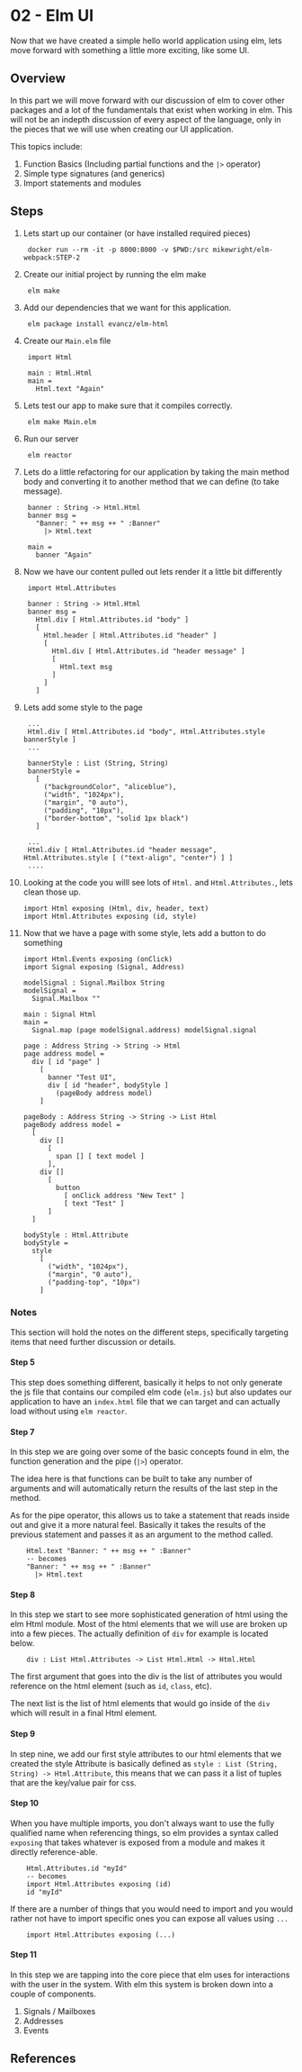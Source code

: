 02 - Elm UI
==========================================================

Now that we have created a simple hello world application using elm, lets move forward 
with something a little more exciting, like some UI.   

## Overview

In this part we will move forward with our discussion of elm to cover other packages
and a lot of the fundamentals that exist when working in elm.  This will not be
an indepth discussion of every aspect of the language, only in the pieces that we will
use when creating our UI application.   

This topics include:    

1. Function Basics (Including partial functions and the `|>` operator)   
2. Simple type signatures (and generics)
3. Import statements and modules

## Steps

1. Lets start up our container (or have installed required pieces) 

        docker run --rm -it -p 8000:8000 -v $PWD:/src mikewright/elm-webpack:STEP-2

2. Create our initial project by running the elm make 

        elm make

3. Add our dependencies that we want for this application.   

        elm package install evancz/elm-html

4. Create our `Main.elm` file    

        import Html

        main : Html.Html
        main = 
          Html.text "Again"

5. Lets test our app to make sure that it compiles correctly.  

        elm make Main.elm

6. Run our server

        elm reactor

7. Lets do a little refactoring for our application by taking the main method body and
converting it to another method that we can define (to take message).   

        banner : String -> Html.Html
        banner msg = 
          "Banner: " ++ msg ++ " :Banner"
            |> Html.text

        main = 
          banner "Again"

8. Now we have our content pulled out lets render it a little bit differently   

        import Html.Attributes

        banner : String -> Html.Html
        banner msg = 
          Html.div [ Html.Attributes.id "body" ]
          [
            Html.header [ Html.Attributes.id "header" ]
            [
              Html.div [ Html.Attributes.id "header message" ]
              [
                Html.text msg
              ]
            ]
          ]

9. Lets add some style to the page

        ...
        Html.div [ Html.Attributes.id "body", Html.Attributes.style bannerStyle ]
        ...

        bannerStyle : List (String, String)
        bannerStyle = 
          [
            ("backgroundColor", "aliceblue"),
            ("width", "1024px"),
            ("margin", "0 auto"),
            ("padding", "10px"),
            ("border-bottom", "solid 1px black")
          ]

        ...
        Html.div [ Html.Attributes.id "header message", Html.Attributes.style [ ("text-align", "center") ] ]
        ....

10. Looking at the code you willl see lots of `Html.` and `Html.Attributes.`, lets clean those up.   

        import Html exposing (Html, div, header, text)
        import Html.Attributes exposing (id, style)

11. Now that we have a page with some style, lets add a button to do something

        import Html.Events exposing (onClick)        
        import Signal exposing (Signal, Address)

        modelSignal : Signal.Mailbox String
        modelSignal = 
          Signal.Mailbox ""

        main : Signal Html
        main = 
          Signal.map (page modelSignal.address) modelSignal.signal

        page : Address String -> String -> Html
        page address model =
          div [ id "page" ]
            [
              banner "Test UI",
              div [ id "header", bodyStyle ]
                (pageBody address model)
            ]

        pageBody : Address String -> String -> List Html
        pageBody address model = 
          [
            div []
              [
                span [] [ text model ]
              ],
            div []
              [
                button 
                  [ onClick address "New Text" ] 
                  [ text "Test" ]
              ]
          ] 

        bodyStyle : Html.Attribute
        bodyStyle = 
          style
            [
              ("width", "1024px"),
              ("margin", "0 auto"),
              ("padding-top", "10px")
            ]

         
### Notes

This section will hold the notes on the different steps, specifically targeting
items that need further discussion or details.  

#### Step 5

This step does something different, basically it helps to not only generate the 
js file that contains our compiled elm code (`elm.js`) but also updates our 
application to have an `index.html` file that we can target and can actually 
load without using `elm reactor`.    

#### Step 7

In this step we are going over some of the basic concepts found in elm, the 
function generation and the pipe (`|>`) operator.  

The idea here is that functions can be built to take any number of arguments
and will automatically return the results of the last step in the method.   

As for the pipe operator, this allows us to take a statement that reads inside 
out and give it a more natural feel.  Basically it takes the results of the 
previous statement and passes it as an argument to the method called.   

        Html.text "Banner: " ++ msg ++ " :Banner"
        -- becomes
        "Banner: " ++ msg ++ " :Banner" 
          |> Html.text

#### Step 8

In this step we start to see more sophisticated generation of html using the
elm Html module.  Most of the html elements that we will use are broken up into
a few pieces.  The actually definition of `div` for example is located below.  

        div : List Html.Attributes -> List Html.Html -> Html.Html

The first argument that goes into the div is the list of attributes you would 
reference on the html element (such as `id`, `class`, etc).    

The next list is the list of html elements that would go inside of the `div` which
will result in a final Html element.   

#### Step 9

In step nine, we add our first style attributes to our html elements that we created
the style Attribute is basically defined as 
`style : List (String, String) -> Html.Attribute`, this means that we can pass it a
list of tuples that are the key/value pair for css.    

#### Step 10

When you have multiple imports, you don't always want to use the fully qualified
name when referencing things, so elm provides a syntax called `exposing` that 
takes whatever is exposed from a module and makes it directly reference-able.   

        Html.Attributes.id "myId"
        -- becomes
        import Html.Attributes exposing (id)
        id "myId"

If there are a number of things that you would need to import and you would 
rather not have to import specific ones you can expose all values using `...`

        import Html.Attributes exposing (...)

#### Step 11

In this step we are tapping into the core piece that elm uses for interactions
with the user in the system.  With elm this system is broken down into a 
couple of components.  

1. Signals / Mailboxes
2. Addresses
3. Events

## References





